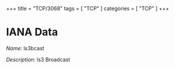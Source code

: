 +++
title = "TCP/3068"
tags = [ "TCP" ]
categories = [ "TCP" ]
+++

# IANA Data

_Name:_ ls3bcast

_Description:_ ls3 Broadcast

